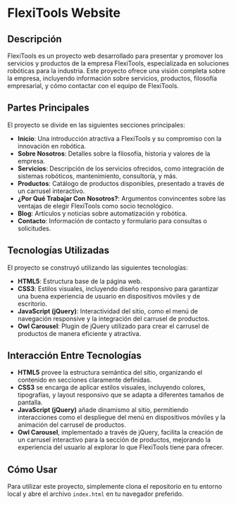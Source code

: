 # FlexiTools Website

## Descripción
FlexiTools es un proyecto web desarrollado para presentar y promover los servicios y productos de la empresa FlexiTools, especializada en soluciones robóticas para la industria. Este proyecto ofrece una visión completa sobre la empresa, incluyendo información sobre servicios, productos, filosofía empresarial, y cómo contactar con el equipo de FlexiTools.

## Partes Principales
El proyecto se divide en las siguientes secciones principales:
- **Inicio**: Una introducción atractiva a FlexiTools y su compromiso con la innovación en robótica.
- **Sobre Nosotros**: Detalles sobre la filosofía, historia y valores de la empresa.
- **Servicios**: Descripción de los servicios ofrecidos, como integración de sistemas robóticos, mantenimiento, consultoría, y más.
- **Productos**: Catálogo de productos disponibles, presentado a través de un carrusel interactivo.
- **¿Por Qué Trabajar Con Nosotros?**: Argumentos convincentes sobre las ventajas de elegir FlexiTools como socio tecnológico.
- **Blog**: Artículos y noticias sobre automatización y robótica.
- **Contacto**: Información de contacto y formulario para consultas o solicitudes.

## Tecnologías Utilizadas
El proyecto se construyó utilizando las siguientes tecnologías:
- **HTML5**: Estructura base de la página web.
- **CSS3**: Estilos visuales, incluyendo diseño responsivo para garantizar una buena experiencia de usuario en dispositivos móviles y de escritorio.
- **JavaScript (jQuery)**: Interactividad del sitio, como el menú de navegación responsive y la integración del carrusel de productos.
- **Owl Carousel**: Plugin de jQuery utilizado para crear el carrusel de productos de manera eficiente y atractiva.

## Interacción Entre Tecnologías
- **HTML5** provee la estructura semántica del sitio, organizando el contenido en secciones claramente definidas.
- **CSS3** se encarga de aplicar estilos visuales, incluyendo colores, tipografías, y layout responsivo que se adapta a diferentes tamaños de pantalla.
- **JavaScript (jQuery)** añade dinamismo al sitio, permitiendo interacciones como el despliegue del menú en dispositivos móviles y la animación del carrusel de productos.
- **Owl Carousel**, implementado a través de jQuery, facilita la creación de un carrusel interactivo para la sección de productos, mejorando la experiencia del usuario al explorar lo que FlexiTools tiene para ofrecer.

## Cómo Usar
Para utilizar este proyecto, simplemente clona el repositorio en tu entorno local y abre el archivo `index.html` en tu navegador preferido.
